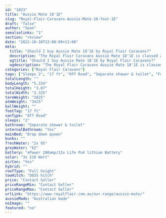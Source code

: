 ```yaml
---
id: "1023"
title: "Aussie Mate 18'1E"
slug: "Royal-Flair-Caravans-Aussie-Mate-18-foot-1E"
draft: "false"
author: "Sean"
seealsolinks: "1"
section: "review"
date: "2022-10-10T22:00:09+11:00"
meta:
  title: "Should I buy Aussie Mate 18'1E by Royal Flair Caravans?"
  description: "The Royal Flair Caravans Aussie Mate 18'1E is classed as Off Road, and sleeps 2 people. It is Australian made and comes in at 17 ft. It generally has Separate shower & toilet."
  ogtitle: "Should I buy Aussie Mate 18'1E by Royal Flair Caravans?"
  ogdescription: "The Royal Flair Caravans Aussie Mate 18'1E is classed as Off Road, and sleeps 2 people. It is Australian made and comes in at 17 ft. It generally has Separate shower & toilet."
categories: ["Royal Flair Caravans"]
tags: ["Sleeps 2", "17 ft", "Off Road", "Separate shower & toilet", "Full height", "Price Unknown"]
totalLength: ""
bodyLength: "5.334"
totalHeight: "3.07"
totalWidth: "2.325"
tareWeight: "2825"
atmWeight: "3425"
ballWeight: ""
footTag: "17 ft"
vanType: "Off Road"
sleeps: "2"
bathroom: "Separate shower & toilet"
internalBathroom: "Yes"
mainBed: "Drop down queen"
bunks: ""
freshWater: "2x 95"
greyWater: "62"
battery: "ePower 200amp/12v Life Po4 lithium Battery"
solar: "3x 210 Watt"
airCon: "Yes"
hybrid: ""
roofType: "Full height"
towHitch: "DO35 hitch"
price: "Contact Seller"
priceRangeMin: "Contact Seller"
priceRangeMax: "Contact Seller"
urlLink: "https://www.royalflair.com.au/our-range/aussie-mate/"
aussieMade: "Australian made"
noImage: ""
featured: "no"
---
```

